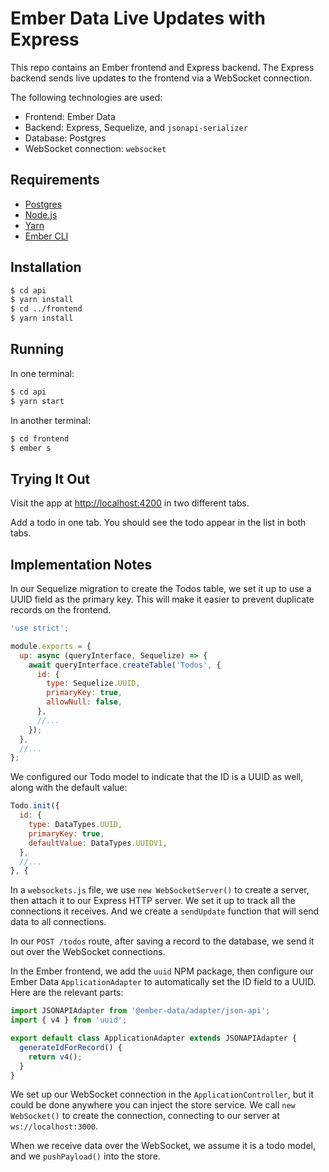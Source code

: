 # Ember Data Live Updates with Express

This repo contains an Ember frontend and Express backend. The Express backend sends live updates to the frontend via a WebSocket connection.

The following technologies are used:
* Frontend: Ember Data
* Backend: Express, Sequelize, and `jsonapi-serializer`
* Database: Postgres
* WebSocket connection: `websocket`

## Requirements

* [Postgres](https://postgresapp.com/)
* [Node.js](https://nodejs.org/)
* [Yarn](https://yarnpkg.com/)
* [Ember CLI](https://guides.emberjs.com/release/getting-started/quick-start/#toc_install-ember)

## Installation

```bash
$ cd api
$ yarn install
$ cd ../frontend
$ yarn install
```

## Running

In one terminal:

```bash
$ cd api
$ yarn start
```

In another terminal:

```bash
$ cd frontend
$ ember s
```

## Trying It Out

Visit the app at <http://localhost:4200> in two different tabs.

Add a todo in one tab. You should see the todo appear in the list in both tabs.

## Implementation Notes
In our Sequelize migration to create the Todos table, we set it up to use a UUID field as the primary key. This will make it easier to prevent duplicate records on the frontend.

```js
'use strict';

module.exports = {
  up: async (queryInterface, Sequelize) => {
    await queryInterface.createTable('Todos', {
      id: {
        type: Sequelize.UUID,
        primaryKey: true,
        allowNull: false,
      },
      //...
    });
  },
  //...
};
```

We configured our Todo model to indicate that the ID is a UUID as well, along with the default value:

```js
Todo.init({
  id: {
    type: DataTypes.UUID,
    primaryKey: true,
    defaultValue: DataTypes.UUIDV1,
  },
  //...
}, {
```

In a `websockets.js` file, we use `new WebSocketServer()` to create a server, then attach it to our Express HTTP server. We set it up to track all the connections it receives. And we create a `sendUpdate` function that will send data to all connections.

In our `POST /todos` route, after saving a record to the database, we send it out over the WebSocket connections.

In the Ember frontend, we add the `uuid` NPM package, then configure our Ember Data `ApplicationAdapter` to automatically set the ID field to a UUID. Here are the relevant parts:

```js
import JSONAPIAdapter from '@ember-data/adapter/json-api';
import { v4 } from 'uuid';

export default class ApplicationAdapter extends JSONAPIAdapter {
  generateIdForRecord() {
    return v4();
  }
}
```

We set up our WebSocket connection in the `ApplicationController`, but it could be done anywhere you can inject the store service. We call `new WebSocket()` to create the connection, connecting to our server at `ws://localhost:3000`.

When we receive data over the WebSocket, we assume it is a todo model, and we `pushPayload()` into the store.
